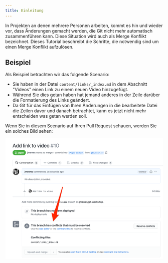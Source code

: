 ```yaml
---
title: Einleitung
---
```


In Projekten an denen mehrere Personen arbeiten, kommt es hin und wieder vor, dass Änderungen gemacht werden, die Git nicht mehr automatisch zusammenführen kann.
Diese Situation wird auch als Merge Konflikt bezeichnet.
Dieses Tutorial beschreibt die Schritte, die notwendig sind um einen Merge Konflikt aufzulösen.

## Beispiel

Als Beispiel betrachten wir das folgende Scenario:

- Sie haben in der Datei `content/links/_index.md` in dem Abschnitt "Videos" einen Link zu einem neuen Video hinzugefügt.
- Während Sie dies getan haben hat jemand anderes in der Zeile darüber die Formatierung des Links geändert.
- Da Git für das Einfügen von Ihren Änderungen in die bearbeitete Datei die Zeilen davor und danach betrachtet, kann es jetzt nicht mehr entscheiden was getan werden soll.

Wenn Sie in diesem Scenario auf Ihren Pull Request schauen, werden Sie ein solches Bild sehen:

![Beispiel für Merge Konflikt](img/merge-conflict.png)
